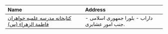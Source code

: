| Name                                                                | Address                                        |
|:--------------------------------------------------------------------|:-----------------------------------------------|
| [كتابخانه مدرسه علمیه خواهران فاطمة الزهراء (س)](http://lib.whc.ir) | داراب - بلورا جمهوری اسلامی - جنب امور عشایری. |